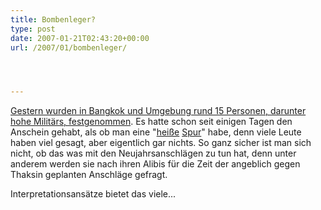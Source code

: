 ```yaml
---
title: Bombenleger?
type: post
date: 2007-01-21T02:43:20+00:00
url: /2007/01/bombenleger/




---
```

[Gestern wurden in Bangkok und Umgebung rund 15 Personen, darunter hohe Militärs, festgenommen][1]. Es hatte schon seit einigen Tagen den Anschein gehabt, als ob man eine "[heiße][2] [Spur][3]" habe, denn viele Leute haben viel gesagt, aber eigentlich gar nichts. So ganz sicher ist man sich nicht, ob das was mit den Neujahrsanschlägen zu tun hat, denn unter anderem werden sie nach ihren Alibis für die Zeit der angeblich gegen Thaksin geplanten Anschläge gefragt.

Interpretationsansätze bietet das viele...

 [1]: http://www.nationmultimedia.com/2007/01/20/headlines/headlines_30024644.php
 [2]: http://www.nationmultimedia.com/breakingnews/read.php?newsid=30023589
 [3]: http://www.nationmultimedia.com/breakingnews/read.php?newsid=30024297

